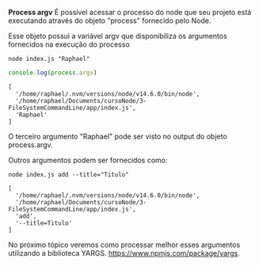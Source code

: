 **Process argv**
É possível acessar o processo do node que seu projeto está executando através do objeto "process" fornecido pelo Node.

Esse objeto possui a variável argv que disponibiliza os argumentos fornecidos na execução do processo

```
node index.js "Raphael"
```

```index.js
console.log(process.argv)
```

```output
[
  '/home/raphael/.nvm/versions/node/v14.6.0/bin/node',
  '/home/raphael/Documents/cursoNode/3-FileSystemCommandLine/app/index.js',
  'Raphael'
]
```
O terceiro argumento "Raphael" pode ser visto no output do objeto process.argv.

Outros argumentos podem ser fornecidos como:

```
node index.js add --title="Titulo"
```
```output
[
  '/home/raphael/.nvm/versions/node/v14.6.0/bin/node',
  '/home/raphael/Documents/cursoNode/3-FileSystemCommandLine/app/index.js',
  'add',
  '--title=Titulo'
]
```
No próximo tópico veremos como processar melhor esses argumentos utilizando a biblioteca YARGS.
https://www.npmjs.com/package/yargs.

